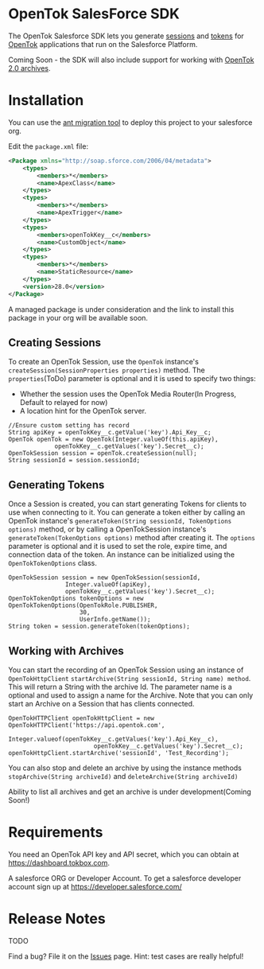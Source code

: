 # OpenTok SalesForce SDK



The OpenTok Salesforce SDK lets you generate
[sessions](http://tokbox.com/opentok/tutorials/create-session/) and
[tokens](http://tokbox.com/opentok/tutorials/create-token/) for [OpenTok](http://www.tokbox.com/)
applications that run on the Salesforce Platform. 

Coming Soon -  the SDK will also include support for working
with [OpenTok 2.0 archives](http://tokbox.com/#archiving).


# Installation

You can use the [ant migration tool](https://developer.salesforce.com/page/Force.com_Migration_Tool) to deploy this project to your 
salesforce org.

Edit the `package.xml` file:
```package.xml
<Package xmlns="http://soap.sforce.com/2006/04/metadata">
	<types>
		<members>*</members>
		<name>ApexClass</name>
	</types>
	<types>
		<members>*</members>
		<name>ApexTrigger</name>
	</types>
	<types>
		<members>openTokKey__c</members>
		<name>CustomObject</name>
	</types>
	<types>
		<members>*</members>
		<name>StaticResource</name>
	</types>
	<version>28.0</version>
</Package>
```
A managed package is under consideration and the link to install this package in your org will be available soon. 

## Creating Sessions

To create an OpenTok Session, use the `OpenTok` instance's `createSession(SessionProperties properties)`
method. The `properties`(ToDo) parameter is optional and it is used to specify two things:

* Whether the session uses the OpenTok Media Router(In Progress, Default to relayed for now)
* A location hint for the OpenTok server.

```
//Ensure custom setting has record
String apiKey = openTokKey__c.getValue('key').Api_Key__c;
OpenTok openTok = new OpenTok(Integer.valueOf(this.apiKey),
			 openTokKey__c.getValues('key').Secret__c);
OpenTokSession session = openTok.createSession(null);
String sessionId = session.sessionId;
```

## Generating Tokens

Once a Session is created, you can start generating Tokens for clients to use when connecting to it.
You can generate a token either by calling an OpenTok instance's
`generateToken(String sessionId, TokenOptions options)` method, or by calling a OpenTokSession
instance's `generateToken(TokenOptions options)` method after creating it. The `options` parameter
is optional and it is used to set the role, expire time, and connection data of the token. An
instance can be initialized using the `OpenTokTokenOptions` class.

```
OpenTokSession session = new OpenTokSession(sessionId, 
				Integer.valueOf(apiKey), 
				openTokKey__c.getValues('key').Secret__c);
OpenTokTokenOptions tokenOptions = new OpenTokTokenOptions(OpenTokRole.PUBLISHER, 
					30, 
					UserInfo.getName());
String token = session.generateToken(tokenOptions);
```

## Working with Archives
You can start the recording of an OpenTok Session using an instance of `OpenTokHttpClient`  `startArchive(String sessionId, String name) method`. 
This will return a String with the archive Id. The parameter name is a optional and used to assign a name for the Archive. 
Note that you can only start an Archive on a Session that has clients connected.
```
OpenTokHTTPClient openTokHttpClient = new OpenTokHTTPClient('https://api.opentok.com', 
						Integer.valueof(openTokKey__c.getValues('key').Api_Key__c), 
						openTokKey__c.getValues('key').Secret__c);
openTokHttpClient.startArchive('sessionId', 'Test_Recording');
```

You can also stop and delete an archive by using the instance methods `stopArchive(String archiveId)` and `deleteArchive(String archiveId)`

Ability to list all archives and get an archive is under development(Coming Soon!)

# Requirements

You need an OpenTok API key and API secret, which you can obtain at <https://dashboard.tokbox.com>.

A salesforce ORG or Developer Account. To get a salesforce developer account sign up at https://developer.salesforce.com/

# Release Notes

TODO



Find a bug? File it on the [Issues](https://github.com/nchristopher/openTokSFDC/issues) page. Hint:
test cases are really helpful!
